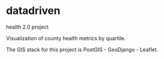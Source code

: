 datadriven
==========

health 2.0 project

Visualization of county health metrics by quartile.

The GIS stack for this project is PostGIS - GeoDjango - Leaflet.